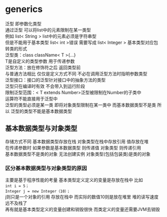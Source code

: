 # generics
泛型 即参数化类型<br>
通过泛型 可以将list中的元素限制在某一类型<br>
例如 list< String > list中的元素必须是字符串型<br>
但是不能用于基本类型 list< int >错误 需要写成 list< Integer > 基本类型对应包转类的形式<br>
泛型类：class className< T >{...}<br>
T是自定义的类型参数 用于传递参数<br>
泛型方法：放在修饰符之后 返回类型前<br>
与普通方法相比 仅仅是定义方式不同 不必在调用泛型方法时指明参数类型<br>
泛型接口：接口的泛型针对接口中的抽象方法的类型<br>
泛型只在编译时有效 不会带入到运行阶段<br>
限制泛型范围：< T extends Number>泛型被限制在Number的子类中<br>
运算符不能直接用于泛型中<br>
泛型的类型必须是某一类 即将对象类型限制在某一类中 而基本数据类型不是类 所以 泛型的类型不能是基本数据类型<br>
## 基本数据类型与对象类型
存储方式不同 基本数据类型存放在栈 对象类型在栈中存放引用 值存放在堆<br>
在传递参数时 如果参数是基本数据类型 则传递值 对象类型 则传递引用<br>
基本数据类型不是类的对象 无法创建实例 对象类型(包括包装类)是类的对象<br>
### 区分基本数据类型与对象类型的原因
主要是基于程序性能的考量 基本类型定义定义的变量是存放在栈中 比如<br> ```int i = 5；```
<br>```Integer j = new Integer（10）；```<br>
j则只是一个对象的引用 存放在栈中 而实际的数值10则是放在堆里 堆的读写速度远不及栈了<br>
再有就是基本类型定义的变量创建和销毁很快 而类定义的变量还需要JVM去销毁 

